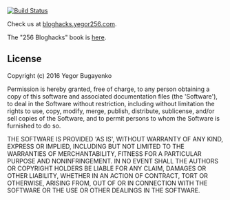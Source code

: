 [![Build Status](https://travis-ci.org/driver733/blog.svg?branch=master)](https://travis-ci.org/driver733/blog)

Check us at [bloghacks.yegor256.com](http://bloghacks.yegor256.com).

The "256 Bloghacks" book is [here](http://www.yegor256.com/256-bloghacks.html).

## License

Copyright (c) 2016 Yegor Bugayenko

Permission is hereby granted, free of charge, to any person obtaining a copy
of this software and associated documentation files (the 'Software'), to deal
in the Software without restriction, including without limitation the rights
to use, copy, modify, merge, publish, distribute, sublicense, and/or sell
copies of the Software, and to permit persons to whom the Software is
furnished to do so.

THE SOFTWARE IS PROVIDED 'AS IS', WITHOUT WARRANTY OF ANY KIND, EXPRESS OR
IMPLIED, INCLUDING BUT NOT LIMITED TO THE WARRANTIES OF MERCHANTABILITY,
FITNESS FOR A PARTICULAR PURPOSE AND NONINFRINGEMENT. IN NO EVENT SHALL THE
AUTHORS OR COPYRIGHT HOLDERS BE LIABLE FOR ANY CLAIM, DAMAGES OR OTHER
LIABILITY, WHETHER IN AN ACTION OF CONTRACT, TORT OR OTHERWISE, ARISING FROM,
OUT OF OR IN CONNECTION WITH THE SOFTWARE OR THE USE OR OTHER DEALINGS IN THE
SOFTWARE.

